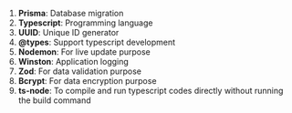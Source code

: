 
1. **Prisma**: Database migration
2. **Typescript**: Programming language
3. **UUID**: Unique ID generator
4. **@types**: Support typescript development
5. **Nodemon**: For live update purpose
6. **Winston**: Application logging
7. **Zod**: For data validation purpose
8. **Bcrypt**: For data encryption purpose
9. **ts-node**: To compile and run typescript codes directly without running the build command